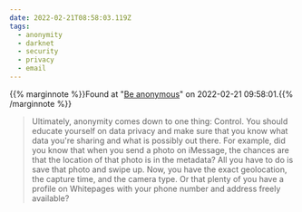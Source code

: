 ```yaml
---
date: 2022-02-21T08:58:03.119Z
tags:
  - anonymity
  - darknet
  - security
  - privacy
  - email
---
```

{{% marginnote %}}Found at "[Be anonymous](https://kg.dev/thoughts/be-anonymous)" on 2022-02-21 09:58:01.{{% /marginnote %}}

> Ultimately, anonymity comes down to one thing: Control. You should educate yourself on data privacy and make sure that you know what data you're sharing and what is possibly out there. For example, did you know that when you send a photo on iMessage, the chances are that the location of that photo is in the metadata? All you have to do is save that photo and swipe up. Now, you have the exact geolocation, the capture time, and the camera type. Or that plenty of you have a profile on Whitepages with your phone number and address freely available?

